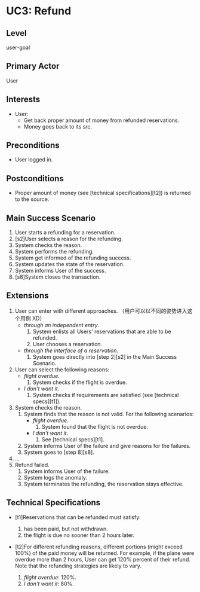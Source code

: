 # UC3: Refund

## Level

user-goal

## Primary Actor

User

## Interests

- User:
    - Get back proper amount of money from refunded reservations.
    - Money goes back to its src.

## Preconditions

- User logged in.

## Postconditions

- Proper amount of money (see [technical specifications][t2]) is returned to the source.

## Main Success Scenario

1. User starts a refunding for a reservation.
2. [s2]User selects a reason for the refunding.
3. System checks the reason.
4. System performs the refunding.
5. System get informed of the refunding success.
6. System updates the state of the reservation.
7. System informs User of the success.
8. [s8]System closes the transaction.

## Extensions

1. User can enter with different approaches. （用户可以以不同的姿势进入这个用例 XD）
    - *through an independent entry*.
        1. System enlists all Users' reservations that are able to be refunded.
        2. User chooses a reservation.
    - *through the interface of a reservation*.
        1. System goes directly into [step 2][s2] in the Main Success Scenario.
2. User can select the following reasons:
    - *flight overdue*.
        1. System checks if the flight is overdue.
    - *I don't want it*.
        1. System checks if requirements are satisfied (see [technical specs][t1]).
3. System checks the reason.
    1. System finds that the reason is not valid. For the following scenarios:
        - *flight overdue*.
            1. System found that the flight is not overdue.
        - *I don't want it*.
            1. See [technical specs][t1].
    2. System informs User of the failure and give reasons for the failures.
    3. System goes to [step 8][s8].
4. ...
5. Refund failed.
    1. System informs User of the failure.
    2. System logs the anomaly.
    3. System terminates the refunding, the reservation stays effective.

## Technical Specifications

- [t1]Reservations that can be refunded must satisfy:
    1. has been paid, but not withdrawn.
    2. the flight is due no sooner than 2 hours later.

- [t2]For different refunding reasons, different portions (might exceed 100%) of the paid money will be returned. For
  example, if the plane were overdue more than 2 hours, User can get 120% percent of their refund. Note that the
  refunding strategies are likely to vary.
    1. *flight overdue*: 120%.
    2. *I don't want it*: 80%.
    
